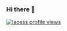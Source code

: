 ### Hi there 👋

[![laosss profile views](https://u8views.com/api/v1/github/profiles/45997054/views/day-week-month-total-count.svg)](https://u8views.com/github/laosss)

<!--
**laosss/laosss** is a ✨ _special_ ✨ repository because its `README.md` (this file) appears on your GitHub profile.

Here are some ideas to get you started:

- 🔭 I’m currently working on ...
- 🌱 I’m currently learning ...
- 👯 I’m looking to collaborate on ...
- 🤔 I’m looking for help with ...
- 💬 Ask me about ...
- 📫 How to reach me: ...
- 😄 Pronouns: ...
- ⚡ Fun fact: ...
-->
